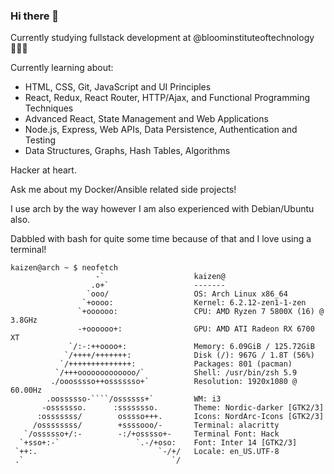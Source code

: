 ### Hi there 👋
Currently studying fullstack development at @bloominstituteoftechnology 👨🏻‍💻

Currently learning about:
- HTML, CSS, Git, JavaScript and UI Principles
- ‍React, Redux, React Router, HTTP/Ajax, and Functional Programming Techniques
- Advanced React, State Management and Web Applications
- Node.js, Express, Web APIs, Data Persistence, Authentication and Testing
- Data Structures, Graphs, Hash Tables, Algorithms

Hacker at heart.

Ask me about my Docker/Ansible related side projects!

I use arch by the way however I am also experienced with Debian/Ubuntu also. 

Dabbled with bash for quite some time because of that and I love using a terminal!
```
kaizen@arch ~ $ neofetch
                   -`                    kaizen@
                  .o+`                   -------
                 `ooo/                   OS: Arch Linux x86_64
                `+oooo:                  Kernel: 6.2.12-zen1-1-zen
               `+oooooo:                 CPU: AMD Ryzen 7 5800X (16) @ 3.8GHz
               -+oooooo+:                GPU: AMD ATI Radeon RX 6700 XT
             `/:-:++oooo+:               Memory: 6.09GiB / 125.72GiB
            `/++++/+++++++:              Disk (/): 967G / 1.8T (56%)
           `/++++++++++++++:             Packages: 801 (pacman)
          `/+++ooooooooooooo/`           Shell: /usr/bin/zsh 5.9
         ./ooosssso++osssssso+`          Resolution: 1920x1080 @ 60.00Hz
        .oossssso-````/ossssss+`         WM: i3
       -osssssso.      :ssssssso.        Theme: Nordic-darker [GTK2/3]
      :osssssss/        osssso+++.       Icons: NordArc-Icons [GTK2/3]
     /ossssssss/        +ssssooo/-       Terminal: alacritty
   `/ossssso+/:-        -:/+osssso+-     Terminal Font: Hack
  `+sso+:-`                 `.-/+oso:    Font: Inter 14 [GTK2/3]
 `++:.                           `-/+/   Locale: en_US.UTF-8
 .`                                 `/
```
